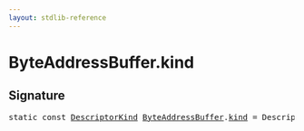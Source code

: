 ```yaml
---
layout: stdlib-reference
---
```


# ByteAddressBuffer.kind

## Signature
<pre>
<span class='code_keyword'>static</span> <span class='code_keyword'>const</span> <a href="../types/descriptorkind-0a/index.html" class="code_type">DescriptorKind</a> <a href="../types/byteaddressbuffer-04b/index.html" class="code_type">ByteAddressBuffer</a>.<a href="kind.html" class="code_var">kind</a> = DescriptorKind\.Buffer;
</pre>

